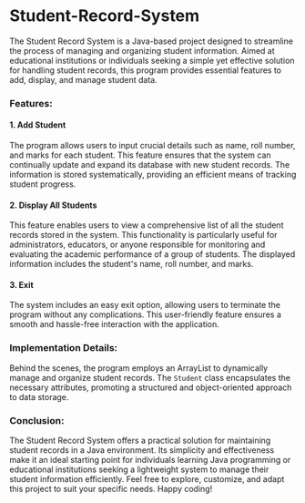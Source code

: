 # Student-Record-System
The Student Record System is a Java-based project designed to streamline the process of managing and organizing student information. Aimed at educational institutions or individuals seeking a simple yet effective solution for handling student records, this program provides essential features to add, display, and manage student data.

### Features:

#### 1. Add Student
The program allows users to input crucial details such as name, roll number, and marks for each student. This feature ensures that the system can continually update and expand its database with new student records. The information is stored systematically, providing an efficient means of tracking student progress.

#### 2. Display All Students
This feature enables users to view a comprehensive list of all the student records stored in the system. This functionality is particularly useful for administrators, educators, or anyone responsible for monitoring and evaluating the academic performance of a group of students. The displayed information includes the student's name, roll number, and marks.

#### 3. Exit
The system includes an easy exit option, allowing users to terminate the program without any complications. This user-friendly feature ensures a smooth and hassle-free interaction with the application.

### Implementation Details:

Behind the scenes, the program employs an ArrayList to dynamically manage and organize student records. The `Student` class encapsulates the necessary attributes, promoting a structured and object-oriented approach to data storage.

### Conclusion:

The Student Record System offers a practical solution for maintaining student records in a Java environment. Its simplicity and effectiveness make it an ideal starting point for individuals learning Java programming or educational institutions seeking a lightweight system to manage their student information efficiently. Feel free to explore, customize, and adapt this project to suit your specific needs. Happy coding!
